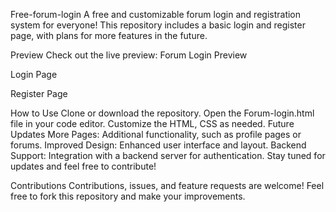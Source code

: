Free-forum-login
A free and customizable forum login and registration system for everyone! This repository includes a basic login and register page, with plans for more features in the future.

Preview
Check out the live preview:
Forum Login Preview

Login Page


Register Page


How to Use
Clone or download the repository.
Open the Forum-login.html file in your code editor.
Customize the HTML, CSS as needed.
Future Updates
More Pages: Additional functionality, such as profile pages or forums.
Improved Design: Enhanced user interface and layout.
Backend Support: Integration with a backend server for authentication.
Stay tuned for updates and feel free to contribute!

Contributions
Contributions, issues, and feature requests are welcome! Feel free to fork this repository and make your improvements.

